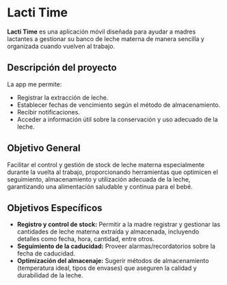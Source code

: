 # Lacti Time

**Lacti Time** es una aplicación móvil diseñada para ayudar a madres lactantes a gestionar su banco de leche materna de manera sencilla y organizada cuando vuelven al trabajo.

## Descripción del proyecto

La app me permite:

- Registrar la extracción de leche.
- Establecer fechas de vencimiento según el método de almacenamiento.
- Recibir notificaciones.
- Acceder a información útil sobre la conservación y uso adecuado de la leche.

## Objetivo General

Facilitar el control y gestión de stock de leche materna especialmente durante la vuelta al trabajo, proporcionando herramientas que optimicen el seguimiento, almacenamiento y utilización adecuada de la leche, garantizando una alimentación saludable y continua para el bebé.

## Objetivos Específicos

- **Registro y control de stock:** Permitir a la madre registrar y gestionar las cantidades de leche materna extraída y almacenada, incluyendo detalles como fecha, hora, cantidad, entre otros.
- **Seguimiento de la caducidad:** Proveer alarmas/recordatorios sobre la fecha de caducidad.
- **Optimización del almacenaje:** Sugerir métodos de almacenamiento (temperatura ideal, tipos de envases) que aseguren la calidad y durabilidad de la leche.
